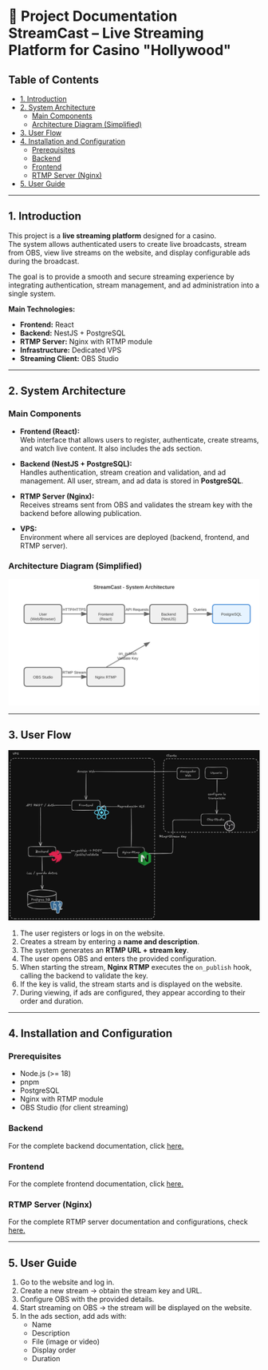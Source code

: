 # 📖 Project Documentation StreamCast – Live Streaming Platform for Casino "Hollywood"

## Table of Contents
- [1. Introduction](#1-introduction)
- [2. System Architecture](#2-system-architecture)
  - [Main Components](#main-components)
  - [Architecture Diagram (Simplified)](#architecture-diagram-simplified)
- [3. User Flow](#3-user-flow)
- [4. Installation and Configuration](#4-installation-and-configuration)
  - [Prerequisites](#prerequisites)
  - [Backend](#backend)
  - [Frontend](#frontend)
  - [RTMP Server (Nginx)](#rtmp-server-nginx)
- [5. User Guide](#5-user-guide)

---

## 1. Introduction

This project is a **live streaming platform** designed for a casino.  
The system allows authenticated users to create live broadcasts, stream from OBS, view live streams on the website, and display configurable ads during the broadcast.

The goal is to provide a smooth and secure streaming experience by integrating authentication, stream management, and ad administration into a single system.

**Main Technologies:**

* **Frontend:** React  
* **Backend:** NestJS + PostgreSQL  
* **RTMP Server:** Nginx with RTMP module  
* **Infrastructure:** Dedicated VPS  
* **Streaming Client:** OBS Studio  

---

## 2. System Architecture

### Main Components

* **Frontend (React):**  
  Web interface that allows users to register, authenticate, create streams, and watch live content. It also includes the ads section.

* **Backend (NestJS + PostgreSQL):**  
  Handles authentication, stream creation and validation, and ad management. All user, stream, and ad data is stored in **PostgreSQL**.

* **RTMP Server (Nginx):**  
  Receives streams sent from OBS and validates the stream key with the backend before allowing publication.

* **VPS:**  
  Environment where all services are deployed (backend, frontend, and RTMP server).

### Architecture Diagram (Simplified)

![System Architecture](/images/architecture-diagram.svg)

---

## 3. User Flow

![Flow Diagram](/images/diagrama.jpg)

1. The user registers or logs in on the website.  
2. Creates a stream by entering a **name and description**.  
3. The system generates an **RTMP URL + stream key**.  
4. The user opens OBS and enters the provided configuration.  
5. When starting the stream, **Nginx RTMP** executes the `on_publish` hook, calling the backend to validate the key.  
6. If the key is valid, the stream starts and is displayed on the website.  
7. During viewing, if ads are configured, they appear according to their order and duration.  

---

## 4. Installation and Configuration

### Prerequisites

* Node.js (>= 18)  
* pnpm  
* PostgreSQL  
* Nginx with RTMP module  
* OBS Studio (for client streaming)  

### Backend  

For the complete backend documentation, click [here.](/BACKEND.md)

### Frontend  

For the complete frontend documentation, click [here.](/FRONTEND.md)

### RTMP Server (Nginx)  

For the complete RTMP server documentation and configurations, check [here.](/RTMP.md)

---

## 5. User Guide

1. Go to the website and log in.  
2. Create a new stream → obtain the stream key and URL.  
3. Configure OBS with the provided details.  
4. Start streaming on OBS → the stream will be displayed on the website.  
5. In the ads section, add ads with:  
   * Name  
   * Description  
   * File (image or video)  
   * Display order  
   * Duration  
